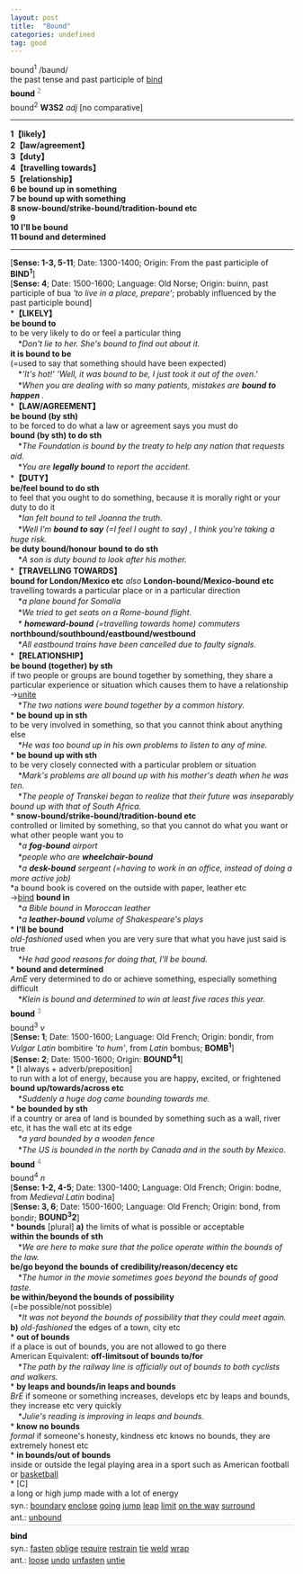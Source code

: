 ```yaml
---
layout: post
title:  "Bound"
categories: undefined
tag: good
---
```

<DIV style="MARGIN: 0px 0px 5px">bound<SUP>1</SUP> /baund/<BR>the past tense and past participle of <A href="{{ site.baseurl }}/bind"><U>bind</U></A></DIV>
<DIV style="COLOR: #808080; MARGIN: 0px 0px 5px; LINE-HEIGHT: normal"><SPAN style="FONT-SIZE: 10.5pt; COLOR: #000000; LINE-HEIGHT: normal"><B>bound</B></SPAN> <SUP style="FONT-SIZE: 83%; LINE-HEIGHT: normal">2</SUP> </DIV>
<DIV style="MARGIN: 0px 0px 5px">bound<SUP>2</SUP> <B>W3S2</B> <I>adj</I> [no comparative]
<HR>
<B>1【likely】</B><BR><B>2【law/agreement】</B><BR><B>3【duty】</B><BR><B>4【travelling towards】</B><BR><B>5【relationship】</B><BR><B>6 be bound up in something</B><BR><B>7 be bound up with something</B><BR><B>8 snow-bound/strike-bound/tradition-bound etc</B><BR><B>9</B><BR><B>10 I'll be bound</B><BR><B>11 bound and determined</B>
<HR>
[<B>Sense: 1-3, 5-11</B>; Date: 1300-1400; Origin: From the past participle of <B>BIND<SUP>1</SUP></B>]<BR>[<B>Sense: 4</B>; Date: 1500-1600; Language: Old Norse; Origin: buinn, past participle of bua <I>'to live in a place, prepare'</I>; probably influenced by the past participle bound]<BR>*<B>【LIKELY】</B><BR><B>be bound to</B><BR>to be very likely to do or feel a particular thing<BR>　*<I>Don't lie to her. She's bound to find out about it.</I><BR><B>it is bound to be</B><BR>(=used to say that something should have been expected)<BR>　*<I>'It's hot!' 'Well, it was bound to be, I just took it out of the oven.'</I><BR>　*<I>When you are dealing with so many patients, mistakes are <B>bound to happen</B> .</I><BR>*<B>【LAW/AGREEMENT】</B><BR><B>be bound (by sth)</B><BR>to be forced to do what a law or agreement says you must do<BR><B>bound (by sth) to do sth</B><BR>　*<I>The Foundation is bound by the treaty to help any nation that requests aid.</I><BR>　*<I>You are <B>legally bound</B> to report the accident.</I><BR>*<B>【DUTY】</B><BR><B>be/feel bound to do sth</B><BR>to feel that you ought to do something, because it is morally right or your duty to do it<BR>　*<I>Ian felt bound to tell Joanna the truth.</I><BR>　*<I>Well I'm <B>bound to say</B> (=I feel I ought to say) , I think you're taking a huge risk.</I><BR><B>be duty bound/honour bound to do sth</B><BR>　*<I>A son is duty bound to look after his mother.</I><BR>*<B>【TRAVELLING TOWARDS】</B><BR><B>bound for London/Mexico etc</B> <I>also</I> <B>London-bound/Mexico-bound etc</B> <BR>travelling towards a particular place or in a particular direction<BR>　*<I>a plane bound for Somalia</I><BR>　*<I>We tried to get seats on a Rome-bound flight.</I><BR>　*<I> <B>homeward-bound</B> (=travelling towards home) commuters</I><BR><B>northbound/southbound/eastbound/westbound</B><BR>　*<I>All eastbound trains have been cancelled due to faulty signals.</I><BR>*<B>【RELATIONSHIP】</B><BR><B>be bound (together) by sth</B><BR>if two people or groups are bound together by something, they share a particular experience or situation which causes them to have a relationship<BR>→<A href="{{ site.baseurl }}/unite"><U>unite</U></A><BR>　*<I>The two nations were bound together by a common history.</I><BR>* <B>be bound up in sth</B><BR>to be very involved in something, so that you cannot think about anything else<BR>　*<I>He was too bound up in his own problems to listen to any of mine.</I><BR>* <B>be bound up with sth</B><BR>to be very closely connected with a particular problem or situation<BR>　*<I>Mark's problems are all bound up with his mother's death when he was ten.</I><BR>　*<I>The people of Transkei began to realize that their future was inseparably bound up with that of South Africa.</I><BR>* <B>snow-bound/strike-bound/tradition-bound etc</B><BR>controlled or limited by something, so that you cannot do what you want or what other people want you to<BR>　*<I>a <B>fog-bound</B> airport</I><BR>　*<I>people who are <B>wheelchair-bound</B> </I><BR>　*<I>a <B>desk-bound</B> sergeant (=having to work in an office, instead of doing a more active job)</I> <BR>*a bound book is covered on the outside with paper, leather etc<BR>→<A href="{{ site.baseurl }}/bind"><U>bind</U></A> <B>bound in</B><BR>　*<I>a Bible bound in Moroccan leather</I><BR>　*<I>a <B>leather-bound</B> volume of Shakespeare's plays</I><BR>* <B>I'll be bound</B><BR><I>old-fashioned</I> used when you are very sure that what you have just said is true<BR>　*<I>He had good reasons for doing that, I'll be bound.</I><BR>* <B>bound and determined</B><BR><I>AmE</I> very determined to do or achieve something, especially something difficult<BR>　*<I>Klein is bound and determined to win at least five races this year.</I></DIV>
<DIV style="COLOR: #808080; MARGIN: 0px 0px 5px; LINE-HEIGHT: normal"><SPAN style="FONT-SIZE: 10.5pt; COLOR: #000000; LINE-HEIGHT: normal"><B>bound</B></SPAN> <SUP style="FONT-SIZE: 83%; LINE-HEIGHT: normal">3</SUP> </DIV>
<DIV style="MARGIN: 0px 0px 5px">bound<SUP>3</SUP> <I>v</I> <BR>[<B>Sense: 1</B>; Date: 1500-1600; Language: Old French; Origin: bondir, from <I>Vulgar Latin</I> bombitire <I>'to hum'</I>, from <I>Latin</I> bombus; <B>BOMB<SUP>1</SUP></B>]<BR>[<B>Sense: 2</B>; Date: 1500-1600; Origin: <B>BOUND<SUP>4</SUP>1</B>]<BR>* [I always + adverb/preposition] <BR>to run with a lot of energy, because you are happy, excited, or frightened<BR><B>bound up/towards/across etc</B><BR>　*<I>Suddenly a huge dog came bounding towards me.</I><BR>* <B>be bounded by sth</B><BR>if a country or area of land is bounded by something such as a wall, river etc, it has the wall etc at its edge<BR>　*<I>a yard bounded by a wooden fence</I><BR>　*<I>The US is bounded in the north by Canada and in the south by Mexico.</I></DIV>
<DIV style="COLOR: #808080; MARGIN: 0px 0px 5px; LINE-HEIGHT: normal"><SPAN style="FONT-SIZE: 10.5pt; COLOR: #000000; LINE-HEIGHT: normal"><B>bound</B></SPAN> <SUP style="FONT-SIZE: 83%; LINE-HEIGHT: normal">4</SUP> </DIV>
<DIV style="MARGIN: 0px 0px 5px">bound<SUP>4</SUP> <I>n</I> <BR>[<B>Sense: 1-2, 4-5</B>; Date: 1300-1400; Language: Old French; Origin: bodne, from <I>Medieval Latin</I> bodina]<BR>[<B>Sense: 3, 6</B>; Date: 1500-1600; Language: Old French; Origin: bond, from bondir; <B>BOUND<SUP>3</SUP>2</B>]<BR>* <B>bounds</B> [plural] <B>a)</B> the limits of what is possible or acceptable<BR><B>within the bounds of sth</B><BR>　*<I>We are here to make sure that the police operate within the bounds of the law.</I><BR><B>be/go beyond the bounds of credibility/reason/decency etc</B><BR>　*<I>The humor in the movie sometimes goes beyond the bounds of good taste.</I><BR><B>be within/beyond the bounds of possibility</B><BR>(=be possible/not possible)<BR>　*<I>It was not beyond the bounds of possibility that they could meet again.</I><BR><B>b)</B> <I>old-fashioned</I> the edges of a town, city etc<BR>* <B>out of bounds</B><BR>if a place is out of bounds, you are not allowed to go there<BR>American Equivalent: <B>off-limits</B><B>out of bounds to/for</B><BR>　*<I>The path by the railway line is officially out of bounds to both cyclists and walkers.</I><BR>* <B>by leaps and bounds/in leaps and bounds</B><BR><I>BrE</I> if someone or something increases, develops etc by leaps and bounds, they increase etc very quickly<BR>　*<I>Julie's reading is improving in leaps and bounds.</I><BR>* <B>know no bounds</B><BR><I>formal</I> if someone's honesty, kindness etc knows no bounds, they are extremely honest etc<BR>* <B>in bounds/out of bounds</B><BR>inside or outside the legal playing area in a sport such as American football or <A href="{{ site.baseurl }}/basketball"><U>basketball</U></A><BR>* [C] <BR>a long or high jump made with a lot of energy</DIV>
<DIV style="MARGIN: 0px 0px 5px">
<DIV style="MARGIN: 4px 0px">syn.: <A href="{{ site.baseurl }}/boundary"><U>boundary</U></A> <A href="{{ site.baseurl }}/enclose"><U>enclose</U></A> <A href="{{ site.baseurl }}/going"><U>going</U></A> <A href="{{ site.baseurl }}/jump"><U>jump</U></A> <A href="{{ site.baseurl }}/leap"><U>leap</U></A> <A href="{{ site.baseurl }}/limit"><U>limit</U></A> <A href="{{ site.baseurl }}/on%20the%20way"><U>on the way</U></A> <A href="{{ site.baseurl }}/surround"><U>surround</U></A></DIV>
<DIV style="MARGIN: 4px 0px">ant.: <A href="{{ site.baseurl }}/unbound"><U>unbound</U></A></DIV></DIV></DIV>
<DIV style="BORDER-TOP: #c7d4dc 1px solid; PADDING-BOTTOM: 0px; PADDING-TOP: 5px; PADDING-LEFT: 0px; PADDING-RIGHT: 0px"></DIV>
<DIV style="MARGIN: 5px 0px">
<DIV style="WIDTH: 100%">
<DIV style="FLOAT: left; LINE-HEIGHT: normal"></DIV>
<DIV style="WIDTH: 100%; OVERFLOW-X: hidden">
<DIV style="COLOR: #808080; MARGIN: 0px 0px 5px; LINE-HEIGHT: normal"><SPAN style="FONT-SIZE: 10.5pt; COLOR: #000000; LINE-HEIGHT: normal"><B>bind</B></SPAN> </DIV>
<DIV style="MARGIN: 0px 0px 5px">
<DIV style="MARGIN: 4px 0px">syn.: <A href="{{ site.baseurl }}/fasten"><U>fasten</U></A> <A href="{{ site.baseurl }}/oblige"><U>oblige</U></A> <A href="{{ site.baseurl }}/require"><U>require</U></A> <A href="{{ site.baseurl }}/restrain"><U>restrain</U></A> <A href="{{ site.baseurl }}/tie"><U>tie</U></A> <A href="{{ site.baseurl }}/weld"><U>weld</U></A> <A href="{{ site.baseurl }}/wrap"><U>wrap</U></A></DIV>
<DIV style="MARGIN: 4px 0px">ant.: <A href="{{ site.baseurl }}/loose"><U>loose</U></A> <A href="{{ site.baseurl }}/undo"><U>undo</U></A> <A href="{{ site.baseurl }}/unfasten"><U>unfasten</U></A> <A href="{{ site.baseurl }}/untie"><U>untie</U></A></DIV></DIV>
